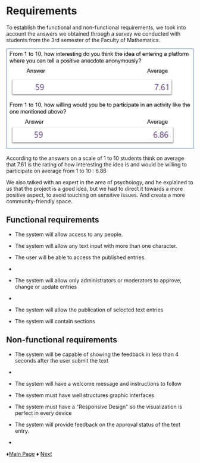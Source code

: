 # Requirements

To establish the functional and non-functional requirements, we took into account 
the answers we obtained through a survey we conducted with students from the 3rd semester of 
the Faculty of Mathematics.

![Survey](https://github.com/Edwin-Lines/Project-Cosmos/blob/main/Resources/Images/SURVEY_IMAGE_2.jpg)

According to the answers on a scale of 1 to 10 students think on average that 7.61 is the rating 
of how interesting the idea is and would be willing to participate on average from 1 to 10 : 6.86


We also talked with an expert in the area of psychology, and he explained to us that the project is a 
good idea, but we had to direct it towards a more positive aspect, to avoid touching on sensitive issues.
And create a more community-friendly space.


## Functional requirements

- The system will allow access to any people.

- The system will allow any text input with more than one character.

- The user will be able to access the published entries.
- 
- The system will allow only administrators or moderators to approve, change or update entries
- 
- The system will allow the publication of selected text entries

- The system will contain sections


## Non-functional requirements


- The system will be capable of showing the feedback in less than 4 seconds after the user submit the text
- 
- The system will have a welcome message and instructions to follow

- The system must have well structures graphic interfaces

- The system must have a "Responsive Design" so the visualization is perfect in every device

- The system will provide feedback on the approval status of the text entry.
- 


 ♦[Main Page](https://github.com/Edwin-Lines/Project-Cosmos "Main Page") 
 ♦ [Next](https://github.com/Edwin-Lines/Project-Cosmos/tree/main/Documentation/Use%20Cases%20Diagram%2C%20User%20Stories%20%26%20Use%20Scenarios "Next")

